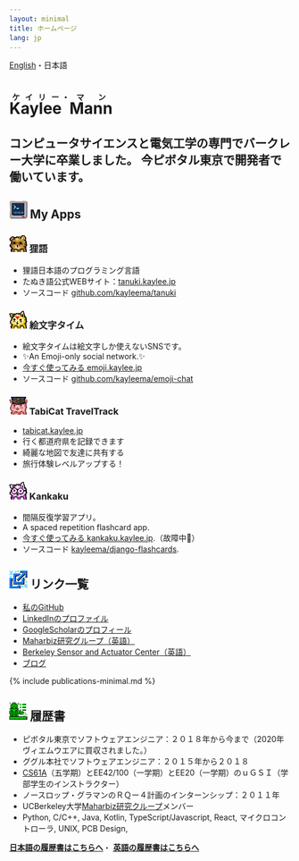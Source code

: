 ```yaml
---
layout: minimal
title: ホームページ
lang: jp
---
```


<div class="switcher">
<a href="/index.html">English</a>・日本語
</div>


<hgroup>
    <h1><ruby>Kaylee<rt>ケイリー</rt>&nbsp;<rt>・</rt>Mann<rt>マン</rt></ruby></h1>
    <h2>
        コンピュータサイエンスと電気工学の専門でバークレー大学に卒業しました。
        今ピボタル東京で開発者で働いています。
    </h2>
</hgroup>

## <img width="32px" class="favicon" src="/images/favicons/apps.png" /> My Apps

###  <img width="32px" style="image-rendering: pixelated;" src="/images/favicons/favicon-tanuki.png" /> 狸語

* 狸語日本語のプログラミング言語
* たぬき語公式WEBサイト：[tanuki.kaylee.jp](https://tanuki.kaylee.jp)
* ソースコード [github.com/kayleema/tanuki](https://github.com/kayleema/tanuki)

###  <img width="32px" style="image-rendering: pixelated;" src="/images/favicons/favicon-emojitime.png" /> 絵文字タイム

* 絵文字タイムは絵文字しか使えないSNSです。
* ✨An Emoji-only social network.✨
* [今すぐ使ってみる emoji.kaylee.jp](https://emoji.kaylee.jp)
* ソースコード [github.com/kayleema/emoji-chat](https://github.com/kayleema/emoji-chat)

###  <img width="32px" class="favicon" src="/images/favicons/favicon-travel.png" /> TabiCat TravelTrack

* [tabicat.kaylee.jp](https://tabicat.kaylee.jp)
* 行く都道府県を記録できます
* 綺麗な地図で友達に共有する
* 旅行体験レベルアップする！

###  <img width="32px" style="image-rendering: pixelated;" src="/images/favicons/favicon-megane.png" /> Kankaku

* 間隔反復学習アプリ。
* A spaced repetition flashcard app.
* [今すぐ使ってみる kankaku.kaylee.jp](https://kankaku.kaylee.jp).（故障中🙇‍）
* ソースコード [kayleema/django-flashcards](https://github.com/kayleema/django-flashcards).


## <img width="32px" class="favicon" src="/images/favicons/link.png" /> リンク一覧
* [私のGitHub](https://github.com/kayleema)
* [LinkedInのプロファイル](http://www.linkedin.com/in/kayleem)
* [GoogleScholarのプロフィール](https://scholar.google.com/citations?user=octX3FQAAAAJ)
* [Maharbiz研究グループ（英語）](http://maharbizgroup.wordpress.com/)
* [Berkeley Sensor and Actuator Center（英語）](https://bsac.berkeley.edu)
* [ブログ](/jp/posts-minimal.html)


{% include publications-minimal.md %}

## <img width="32px" class="favicon" src="/images/favicons/cv.png" /> 履歴書
* ピボタル東京でソフトウェアエンジニア：２０１８年から今まで（2020年ヴィエムウエアに買収されました。）
* ググル本社でソフトウェアエンジニア：２０１５年から２０１８
* [CS61A](http://www-inst.eecs.berkeley.edu/~cs61a)（五学期）とEE42/100（一学期）とEE20（一学期）のｕＧＳＩ（学部学生のインストラクター）
* ノースロップ・グラマンのＲＱー４計画のインターンシップ：２０１１年
* UCBerkeley大学[Maharbiz研究クループ](http://maharbizgroup.wordpress.com/)メンバー
* Python, C/C++, Java, Kotlin, TypeScript/Javascript, React, マイクロコントローラ, UNIX, PCB Design, 

<a href="/rirekisho.pdf"><strong>日本語の履歴書はこちらへ</strong></a>・
<a href="/resume.pdf"><strong>英語の履歴書はこちらへ</strong></a>

